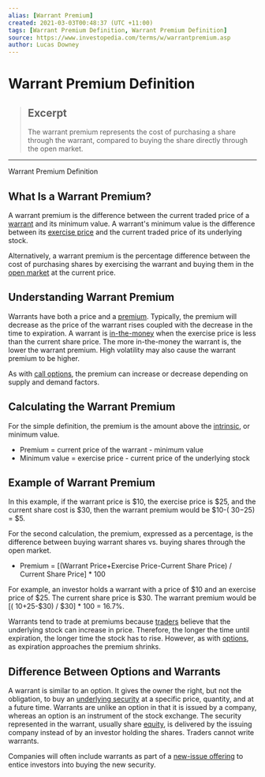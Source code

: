 ```yaml
---
alias: [Warrant Premium]
created: 2021-03-03T00:48:37 (UTC +11:00)
tags: [Warrant Premium Definition, Warrant Premium Definition]
source: https://www.investopedia.com/terms/w/warrantpremium.asp
author: Lucas Downey
---
```


# Warrant Premium Definition

> ## Excerpt
> The warrant premium represents the cost of purchasing a share through the warrant, compared to buying the share directly through the open market.

---

Warrant Premium Definition
## What Is a Warrant Premium?

A warrant premium is the difference between the current traded price of a [warrant](https://www.investopedia.com/terms/w/warrant.asp) and its minimum value. A warrant's minimum value is the difference between its [exercise price](https://www.investopedia.com/terms/e/exerciseprice.asp) and the current traded price of its underlying stock.

Alternatively, a warrant premium is the percentage difference between the cost of purchasing shares by exercising the warrant and buying them in the [open market](https://www.investopedia.com/terms/o/open-market.asp) at the current price.

## Understanding Warrant Premium

Warrants have both a price and a [premium](https://www.investopedia.com/terms/p/premium.asp). Typically, the premium will decrease as the price of the warrant rises coupled with the decrease in the time to expiration. A warrant is [in-the-money](https://www.investopedia.com/terms/i/inthemoney.asp) when the exercise price is less than the current share price. The more in-the-money the warrant is, the lower the warrant premium. High volatility may also cause the warrant premium to be higher.

As with [call options](https://www.investopedia.com/terms/c/calloption.asp), the premium can increase or decrease depending on supply and demand factors.

## Calculating the Warrant Premium

For the simple definition, the premium is the amount above the [intrinsic](https://www.investopedia.com/terms/i/intrinsicvalue.asp), or minimum value.

-   Premium = current price of the warrant - minimum value
-   Minimum value = exercise price - current price of the underlying stock

## Example of Warrant Premium

In this example, if the warrant price is $10, the exercise price is $25, and the current share cost is $30, then the warrant premium would be $10-( $30-$25) = $5.

For the second calculation, the premium, expressed as a percentage, is the difference between buying warrant shares vs. buying shares through the open market.

-   Premium = \[(Warrant Price+Exercise Price-Current Share Price) / Current Share Price\] \* 100

For example, an investor holds a warrant with a price of $10 and an exercise price of $25. The current share price is $30. The warrant premium would be \[( $10+$25-$30) / $30\] \* 100 = 16.7%.

Warrants tend to trade at premiums because [traders](https://www.investopedia.com/terms/t/trader.asp) believe that the underlying stock can increase in price. Therefore, the longer the time until expiration, the longer time the stock has to rise. However, as with [options](https://www.investopedia.com/terms/o/option.asp), as expiration approaches the premium shrinks.

## Difference Between Options and Warrants

A warrant is similar to an option. It gives the owner the right, but not the obligation, to buy an [underlying security](https://www.investopedia.com/terms/u/underlying-security.asp) at a specific price, quantity, and at a future time. Warrants are unlike an option in that it is issued by a company, whereas an option is an instrument of the stock exchange. The security represented in the warrant, usually share [equity](https://www.investopedia.com/terms/e/equity.asp), is delivered by the issuing company instead of by an investor holding the shares. Traders cannot write warrants.

Companies will often include warrants as part of a [new-issue offering](https://www.investopedia.com/terms/i/ipo.asp) to entice investors into buying the new security.
